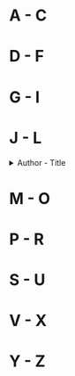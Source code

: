 # A - C

# D - F

# G - I

# J - L
<details>
  <summary>Author - Title</summary>

  * [Jonathan Swift - A Modest Proposal](https://github.com/chyneyee/ReadingJournal/blob/main/Classics/A_Modest_Proposal-Jonathan_Swift.md)
 
</details>

# M - O

# P - R

# S - U

# V - X

# Y - Z
